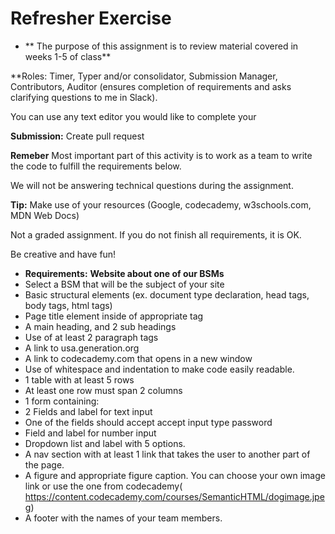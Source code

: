 # Refresher Exercise

* ** The purpose of this assignment is to review material covered in weeks 1-5 of class**

**Roles: Timer, Typer and/or consolidator, Submission Manager, Contributors, Auditor (ensures completion of requirements and asks clarifying questions to me in Slack).

You can use any text editor you would like to complete your

 **Submission:** Create pull request

**Remeber** Most important part of this activity is to work as a team to write the code to fulfill the requirements below.

We will not be answering technical questions during the assignment. 

**Tip:** Make use of your resources (Google, codecademy, w3schools.com, MDN Web Docs)

Not a graded assignment. If you do not finish all requirements, it is OK.

Be creative and have fun!

* **Requirements:**
**Website about one of our BSMs**
* Select a BSM that will be the subject of your site
* Basic structural elements (ex. document type declaration, head tags, body tags, html tags)
* Page title element inside of appropriate tag
* A main heading, and 2 sub headings
* Use of at least 2 paragraph tags
* A link to usa.generation.org
* A link to codecademy.com that opens in a new window
* Use of whitespace and indentation to make code easily readable.
* 1 table with at least 5 rows
* At least one row must span 2 columns
* 1 form containing:
* 2 Fields and label for text input
* One of the fields should accept accept input type password
* Field and label for number input 
* Dropdown list and label with 5 options.
* A nav section with at least 1 link that takes the user to another part of the page.
* A figure and appropriate figure caption. You can choose your own image link or use the one from codecademy(	https://content.codecademy.com/courses/SemanticHTML/dogimage.jpeg)
* A footer with the names of your team members.


